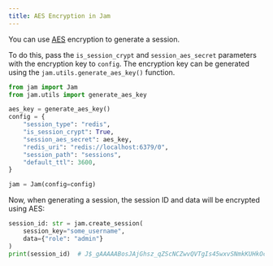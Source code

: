 ```yaml
---
title: AES Encryption in Jam
---
```


You can use [AES](https://en.wikipedia.org/wiki/Advanced_Encryption_Standard) encryption to generate a session.

To do this, pass the `is_session_crypt` and `session_aes_secret` parameters with the encryption key to `config`.
The encryption key can be generated using the `jam.utils.generate_aes_key()` function.

```python
from jam import Jam
from jam.utils import generate_aes_key

aes_key = generate_aes_key()
config = {
    "session_type": "redis",
    "is_session_crypt": True,
    "session_aes_secret": aes_key,
    "redis_uri": "redis://localhost:6379/0",
    "session_path": "sessions",
    "default_ttl": 3600,
}

jam = Jam(config=config)
```

Now, when generating a session, the session ID and data will be encrypted using AES:
```python
session_id: str = jam.create_session(
    session_key="some_username",
    data={"role": "admin"}
)
print(session_id)  # J$_gAAAAABosJAjGhsz_qZScNCZwvQVTgIs45wxvSNmkKUHkOcZG5vTW97wBxnRdO3-3zQWICwYJ6qGCxvZO8uEigLHuLIWpUDYef-FTrgqGNjbx1jAY8wdMqIusLLZR4I8A8VW6r0ugrqB
```
